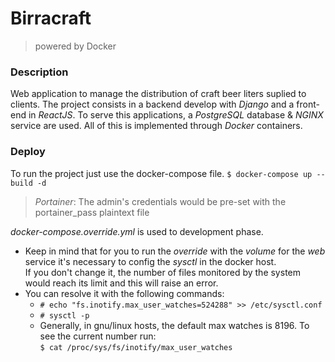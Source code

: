 # Birracraft
> powered by Docker

### Description

Web application to manage the distribution of craft beer liters suplied to clients.
The project consists in a backend develop with _Django_ and a front-end in _ReactJS_. To serve this applications, a _PostgreSQL_ database & _NGINX_ service are used.
All of this is implemented through _Docker_ containers.

### Deploy

To run the project just use the docker-compose file.
`$ docker-compose up --build -d`

> _Portainer_: The admin's credentials would be pre-set with the portainer_pass plaintext file

_docker-compose.override.yml_ is used to development phase.

* Keep in mind that for you to run the _override_ with the _volume_ for
the _web_ service it's necessary to config the _sysctl_ in the docker host.  
If you don't change it, the number of files monitored by the system would reach
its limit and this will raise an error.
* You can resolve it with the following commands:
    - `# echo "fs.inotify.max_user_watches=524288" >> /etc/sysctl.conf`
    - `# sysctl -p`  
    - Generally, in gnu/linux hosts, the default max watches is 8196. To see the current number run:  
    `$ cat /proc/sys/fs/inotify/max_user_watches`

